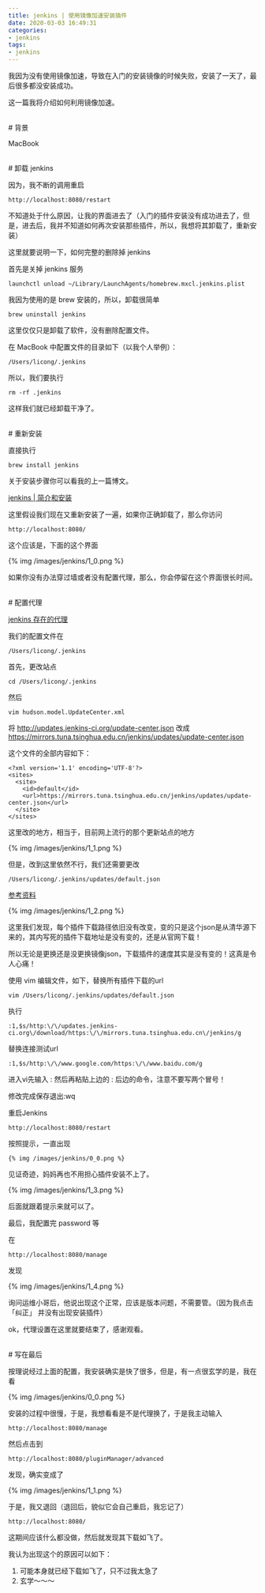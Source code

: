 ```yaml
---
title: jenkins | 使用镜像加速安装插件
date: 2020-03-03 16:49:31
categories:
- jenkins
tags:
- jenkins
---
```

我因为没有使用镜像加速，导致在入门的安装镜像的时候失败，安装了一天了，最后很多都没安装成功。

这一篇我将介绍如何利用镜像加速。

<!-- more -->

<br/>
# 背景
<br/>

MacBook

<br/>
# 卸载 jenkins
<br/>

因为，我不断的调用重启

	http://localhost:8080/restart

不知道处于什么原因，让我的界面进去了（入门的插件安装没有成功进去了，但是，进去后，我并不知道如何再次安装那些插件，所以，我想将其卸载了，重新安装）

这里就要说明一下，如何完整的删除掉 jenkins

首先是关掉 jenkins 服务

	launchctl unload ~/Library/LaunchAgents/homebrew.mxcl.jenkins.plist

我因为使用的是 brew 安装的，所以，卸载很简单

	brew uninstall jenkins

这里仅仅只是卸载了软件，没有删除配置文件。

在 MacBook 中配置文件的目录如下（以我个人举例）：

	/Users/licong/.jenkins

所以，我们要执行

	rm -rf .jenkins

这样我们就已经卸载干净了。

<br/>
# 重新安装
<br/>

直接执行

	brew install jenkins

关于安装步骤你可以看我的上一篇博文。

[jenkins | 简介和安装](https://benpaodewoniu.github.io/2020/03/03/jenkins0/)

这里假设我们现在又重新安装了一遍，如果你正确卸载了，那么你访问

	http://localhost:8080/

这个应该是，下面的这个界面

{% img /images/jenkins/1_0.png %}

如果你没有办法穿过墙或者没有配置代理，那么，你会停留在这个界面很长时间。

<br/>
# 配置代理
<br/>

[jenkins 存在的代理](http://mirrors.jenkins-ci.org/status.html)

我们的配置文件在

	/Users/licong/.jenkins

首先，更改站点

	cd /Users/licong/.jenkins

然后

	vim hudson.model.UpdateCenter.xml

将 http://updates.jenkins-ci.org/update-center.json 改成 https://mirrors.tuna.tsinghua.edu.cn/jenkins/updates/update-center.json

这个文件的全部内容如下：

	<?xml version='1.1' encoding='UTF-8'?>
	<sites>
	  <site>
	    <id>default</id>
	    <url>https://mirrors.tuna.tsinghua.edu.cn/jenkins/updates/update-center.json</url>
	  </site>
	</sites>

这里改的地方，相当于，目前网上流行的那个更新站点的地方

{% img /images/jenkins/1_1.png %}

但是，改到这里依然不行，我们还需要更改

	/Users/licong/.jenkins/updates/default.json

[参考资料](https://www.cnblogs.com/hellxz/p/jenkins_install_plugins_faster.html)

{% img /images/jenkins/1_2.png %}

这里我们发现，每个插件下载路径依旧没有改变，变的只是这个json是从清华源下来的，其内写死的插件下载地址是没有变的，还是从官网下载！

所以无论是更换还是没更换镜像json，下载插件的速度其实是没有变的！这真是令人心痛！

使用 vim 编辑文件，如下，替换所有插件下载的url

	vim /Users/licong/.jenkins/updates/default.json

执行

	:1,$s/http:\/\/updates.jenkins-ci.org\/download/https:\/\/mirrors.tuna.tsinghua.edu.cn\/jenkins/g

替换连接测试url

	:1,$s/http:\/\/www.google.com/https:\/\/www.baidu.com/g

进入vi先输入 : 然后再粘贴上边的 : 后边的命令，注意不要写两个冒号！

修改完成保存退出:wq

重启Jenkins

	http://localhost:8080/restart

按照提示，一直出现

	{% img /images/jenkins/0_0.png %}

见证奇迹，妈妈再也不用担心插件安装不上了。

{% img /images/jenkins/1_3.png %}

后面就跟着提示来就可以了。

最后，我配置完 password 等

在

	http://localhost:8080/manage

发现

{% img /images/jenkins/1_4.png %}

询问运维小哥后，他说出现这个正常，应该是版本问题，不需要管。（因为我点击 「纠正」 并没有出现安装插件）

ok，代理设置在这里就要结束了，感谢观看。

<br/>
# 写在最后
<br/>

按理说经过上面的配置，我安装确实是快了很多，但是，有一点很玄学的是，我在看

{% img /images/jenkins/0_0.png %}

安装的过程中很慢，于是，我想看看是不是代理换了，于是我主动输入

	http://localhost:8080/manage

然后点击到

	http://localhost:8080/pluginManager/advanced

发现，确实变成了

{% img /images/jenkins/1_1.png %}

于是，我又退回（退回后，貌似它会自己重启，我忘记了）

	http://localhost:8080/

这期间应该什么都没做，然后就发现其下载如飞了。

我认为出现这个的原因可以如下：

1. 可能本身就已经下载如飞了，只不过我太急了
2. 玄学～～～